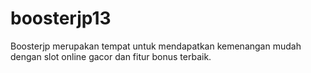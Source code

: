# boosterjp13
Boosterjp merupakan tempat untuk mendapatkan kemenangan mudah dengan slot online gacor dan fitur bonus terbaik.
